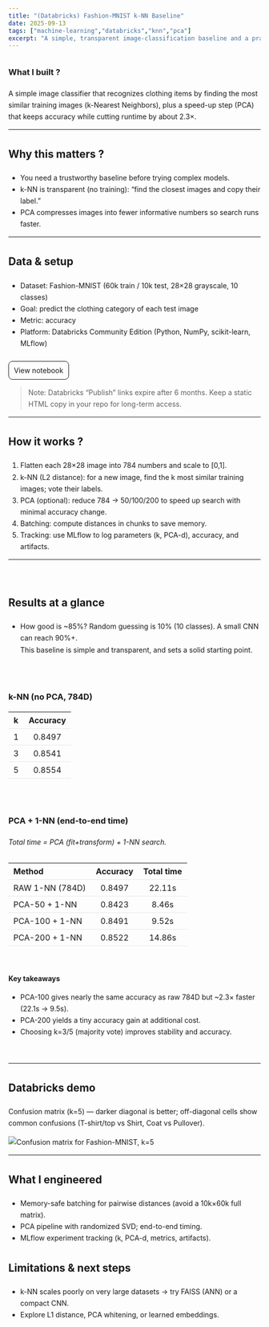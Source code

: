 ```yaml
---
title: "(Databricks) Fashion-MNIST k-NN Baseline"
date: 2025-09-13
tags: ["machine-learning","databricks","knn","pca"]
excerpt: "A simple, transparent image-classification baseline and a practical speed-vs-accuracy study."
---
```


<style>
/* Scoped to this page */
.proj { line-height: 1.65; }
.proj h2, .proj h3 { margin-top: 2rem; }
.proj .spacer { height: 10px; }
.proj .table-wrap { overflow-x: auto; }
.proj .table-wrap table { min-width: 520px; border-collapse: collapse; }
.proj table th, .proj table td { padding: 6px 10px; border-bottom: 1px solid #e5e7eb; text-align: left; }
.proj .btn { display:inline-block; padding:6px 10px; border:1px solid currentColor; border-radius:8px; text-decoration:none; }
.proj .btn:hover { background: rgba(0,0,0,0.05); }
</style>

<div class="proj">

### What I built ?
A simple image classifier that recognizes clothing items by finding the most similar training images (k-Nearest Neighbors), plus a speed-up step (PCA) that keeps accuracy while cutting runtime by about 2.3×.

---

## Why this matters ?
- You need a trustworthy baseline before trying complex models.  
- k-NN is transparent (no training): “find the closest images and copy their label.”  
- PCA compresses images into fewer informative numbers so search runs faster.

---

## Data & setup
- Dataset: Fashion-MNIST (60k train / 10k test, 28×28 grayscale, 10 classes)  
- Goal: predict the clothing category of each test image  
- Metric: accuracy  
- Platform: Databricks Community Edition (Python, NumPy, scikit-learn, MLflow)

<div class="spacer"></div>
<a class="btn" href="https://databricks-prod-cloudfront.cloud.databricks.com/public/4027ec902e239c93eaaa8714f173bcfc/1262134940925609/2502558802654417/3858847372272760/latest.html" target="_blank" rel="noreferrer">View notebook</a>

> Note: Databricks “Publish” links expire after 6 months. Keep a static HTML copy in your repo for long-term access.

---

## How it works ?
1) Flatten each 28×28 image into 784 numbers and scale to [0,1].  
2) k-NN (L2 distance): for a new image, find the k most similar training images; vote their labels.  
3) PCA (optional): reduce 784 → 50/100/200 to speed up search with minimal accuracy change.  
4) Batching: compute distances in chunks to save memory.  
5) Tracking: use MLflow to log parameters (k, PCA-d), accuracy, and artifacts.

---
<br />

## Results at a glance
- How good is ~85%? Random guessing is 10% (10 classes). A small CNN can reach 90%+.  
  This baseline is simple and transparent, and sets a solid starting point.

<br />

### k-NN (no PCA, 784D)

| k | Accuracy |
|:-:|:-------:|
| 1 | 0.8497 |
| 3 | 0.8541 |
| 5 | 0.8554 |

<br />

### PCA + 1-NN (end-to-end time)  
*Total time = PCA (fit+transform) + 1-NN search.*

<div class="table-wrap">

| Method              | Accuracy | Total time |
|---------------------|:-------:|:----------:|
| RAW 1-NN (784D)     | 0.8497  | 22.11s     |
| PCA-50 + 1-NN       | 0.8423  | 8.46s      |
| PCA-100 + 1-NN      | 0.8491  | 9.52s      |
| PCA-200 + 1-NN      | 0.8522  | 14.86s     |

</div>

<br />

**Key takeaways**
- PCA-100 gives nearly the same accuracy as raw 784D but ~2.3× faster (22.1s → 9.5s).  
- PCA-200 yields a tiny accuracy gain at additional cost.  
- Choosing k=3/5 (majority vote) improves stability and accuracy.

<br />

---

## Databricks demo
Confusion matrix (k=5) — darker diagonal is better; off-diagonal cells show common confusions (T-shirt/top vs Shirt, Coat vs Pullover).

![Confusion matrix for Fashion-MNIST, k=5](/images/projects/project3/1.png)

---

## What I engineered
- Memory-safe batching for pairwise distances (avoid a 10k×60k full matrix).  
- PCA pipeline with randomized SVD; end-to-end timing.  
- MLflow experiment tracking (k, PCA-d, metrics, artifacts).

## Limitations & next steps
- k-NN scales poorly on very large datasets → try FAISS (ANN) or a compact CNN.  
- Explore L1 distance, PCA whitening, or learned embeddings.

</div>
